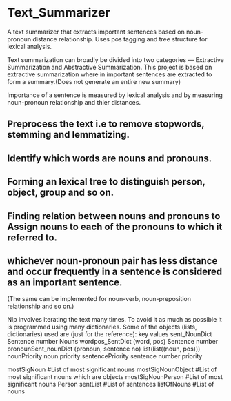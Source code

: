 # Text_Summarizer
A text summarizer that extracts important sentences based on noun-pronoun distance relationship. Uses pos tagging and tree structure for lexical analysis. 

Text summarization can broadly be divided into two categories — Extractive Summarization and Abstractive Summarization. 
This project is based on extractive summarization where in important sentences are extracted to form a summary.(Does not generate an entire new summary)

Importance of a sentence is measured by lexical analysis and by measuring noun-pronoun relationship and thier distances. 
## Preprocess the text i.e to remove stopwords, stemming and lemmatizing.
## Identify which words are nouns and pronouns.
## Forming an lexical tree to distinguish person, object, group and so on.
## Finding relation between nouns and pronouns to Assign nouns to each of the pronouns to which it referred to.
## whichever noun-pronoun pair has less distance and occur frequently in a sentence is considered as an important sentence.
(The same can be implemented for noun-verb, noun-preposition relationship and so on.)

Nlp involves iterating the text many times. To avoid it as much as possible it is programmed using many dictionaries.
Some of the objects (lists, dictionaries) used are (just for the reference):
                          key                     values
sent_NounDict             Sentence number         Nouns
wordpos_SentDict          (word, pos)             Sentence number
pronounSent_nounDict      (pronoun, sentence no)  list(list((noun, pos)))
nounPriority              noun                    priority
sentencePriority          sentence number         priority

mostSigNoun           #List of most significant nouns
mostSigNounObject     #List of most significant nouns which are objects
mostSigNounPerson     #List of most significant nouns Person
sentList              #List of sentences
listOfNouns           #List of nouns

